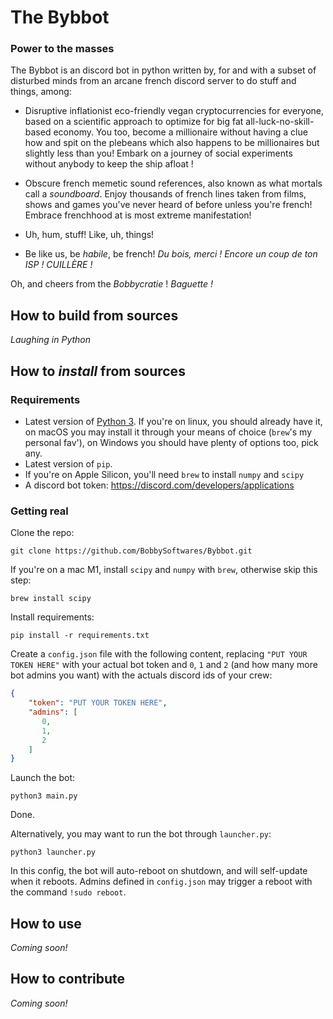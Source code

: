 # The Bybbot

### Power to the masses

The Bybbot is an discord bot in python written by, for and with a subset of disturbed minds from an arcane french discord server to do stuff and things, among:

- Disruptive inflationist eco-friendly vegan cryptocurrencies for everyone, based on a scientific approach to optimize for big fat all-luck-no-skill-based economy. You too, become a millionaire without having a clue how and spit on the plebeans which also happens to be millionaires but slightly less than you! Embark on a journey of social experiments without anybody to keep the ship afloat !

- Obscure french memetic sound references, also known as what mortals call a *soundboard*. Enjoy thousands of french lines taken from films, shows and games you've never heard of before unless you're french! Embrace frenchhood at is most extreme manifestation!

- Uh, hum, stuff! Like, uh, things!

- Be like us, be *habile*, be french! *Du bois, merci ! Encore un coup de ton ISP ! CUILLÈRE !*

Oh, and cheers from the *Bobbycratie* ! *Baguette !*

## How to build from sources

*Laughing in Python*

## How to *install* from sources

### Requirements

- Latest version of [Python 3](https://www.python.org/downloads/). If you're on linux, you should already have it, on macOS you may install it through your means of choice (`brew`'s my personal fav'), on Windows you should have plenty of options too, pick any.
- Latest version of `pip`.
- If you're on Apple Silicon, you'll need `brew` to install `numpy` and `scipy`
- A discord bot token: <https://discord.com/developers/applications>

### Getting real

Clone the repo:
```
git clone https://github.com/BobbySoftwares/Bybbot.git
```
If you're on a mac M1, install `scipy` and  `numpy` with `brew`, otherwise skip this step:
```
brew install scipy
```
Install requirements:
```
pip install -r requirements.txt
```
Create a `config.json` file with the following content, replacing `"PUT YOUR TOKEN HERE"` with your actual bot token and `0`, `1` and `2` (and how many more bot admins you want) with the actuals discord ids of your crew:
```json
{
    "token": "PUT YOUR TOKEN HERE",
    "admins": [
       0,
       1,
       2
    ]
}
```
Launch the bot:
```
python3 main.py
```
Done.

Alternatively, you may want to run the bot through `launcher.py`:
```
python3 launcher.py
```
In this config, the bot will auto-reboot on shutdown, and will self-update when it reboots. Admins defined in `config.json` may trigger a reboot with the command `!sudo reboot`.

## How to use

*Coming soon!*

## How to contribute

*Coming soon!*

